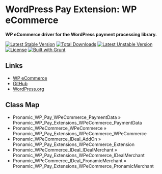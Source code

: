 # WordPress Pay Extension: WP eCommerce

**WP eCommerce driver for the WordPress payment processing library.**

[![Latest Stable Version](https://poser.pugx.org/wp-pay-extensions/wp-e-commerce/v/stable)](https://packagist.org/packages/wp-pay-extensions/wp-e-commerce)
[![Total Downloads](https://poser.pugx.org/wp-pay-extensions/wp-e-commerce/downloads)](https://packagist.org/packages/wp-pay-extensions/wp-e-commerce)
[![Latest Unstable Version](https://poser.pugx.org/wp-pay-extensions/wp-e-commerce/v/unstable)](https://packagist.org/packages/wp-pay-extensions/wp-e-commerce)
[![License](https://poser.pugx.org/wp-pay-extensions/wp-e-commerce/license)](https://packagist.org/packages/wp-pay-extensions/wp-e-commerce)
[![Built with Grunt](https://cdn.gruntjs.com/builtwith.png)](http://gruntjs.com/)

## Links

*	[WP eCommerce](https://wpecommerce.org/)
*	[GitHub](https://github.com/wp-e-commerce/WP-e-Commerce)
*	[WordPress.org](https://wordpress.org/plugins/wp-e-commerce/)

## Class Map

*	Pronamic_WP_Pay_WPeCommerce_PaymentData » Pronamic_WP_Pay_Extensions_WPeCommerce_PaymentData
*	Pronamic_WPeCommerce_WPeCommerce » Pronamic_WP_Pay_Extensions_WPeCommerce_WPeCommerce
*	Pronamic_WPeCommerce_IDeal_AddOn » Pronamic_WP_Pay_Extensions_WPeCommerce_Extension
*	Pronamic_WPeCommerce_IDeal_IDealMerchant » Pronamic_WP_Pay_Extensions_WPeCommerce_IDealMerchant
*	Pronamic_WPeCommerce_IDeal_PronamicMerchant » Pronamic_WP_Pay_Extensions_WPeCommerce_PronamicMerchant
